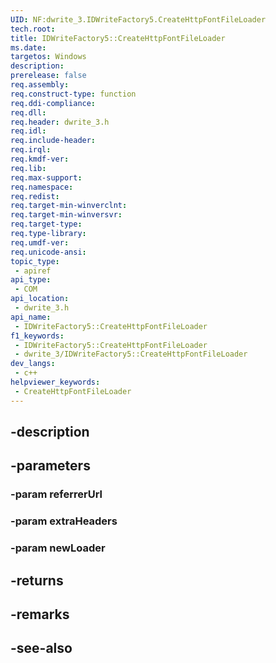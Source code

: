 ```yaml
---
UID: NF:dwrite_3.IDWriteFactory5.CreateHttpFontFileLoader
tech.root: 
title: IDWriteFactory5::CreateHttpFontFileLoader
ms.date: 
targetos: Windows
description: 
prerelease: false
req.assembly: 
req.construct-type: function
req.ddi-compliance: 
req.dll: 
req.header: dwrite_3.h
req.idl: 
req.include-header: 
req.irql: 
req.kmdf-ver: 
req.lib: 
req.max-support: 
req.namespace: 
req.redist: 
req.target-min-winverclnt: 
req.target-min-winversvr: 
req.target-type: 
req.type-library: 
req.umdf-ver: 
req.unicode-ansi: 
topic_type:
 - apiref
api_type:
 - COM
api_location:
 - dwrite_3.h
api_name:
 - IDWriteFactory5::CreateHttpFontFileLoader
f1_keywords:
 - IDWriteFactory5::CreateHttpFontFileLoader
 - dwrite_3/IDWriteFactory5::CreateHttpFontFileLoader
dev_langs:
 - c++
helpviewer_keywords:
 - CreateHttpFontFileLoader
---
```


## -description

## -parameters

### -param referrerUrl

### -param extraHeaders

### -param newLoader

## -returns

## -remarks

## -see-also

